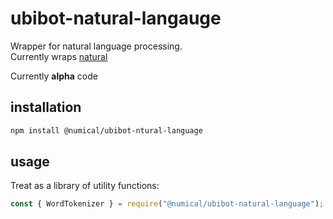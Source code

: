 # ubibot-natural-langauge
Wrapper for natural language processing.  
Currently wraps [natural](https://www.npmjs.com/package/natural)

Currently **alpha** code 

## installation
```bash
npm install @numical/ubibot-ntural-language
```

## usage
Treat as a library of utility functions:
```javascript
const { WordTokenizer } = require("@numical/ubibot-natural-language");

```
